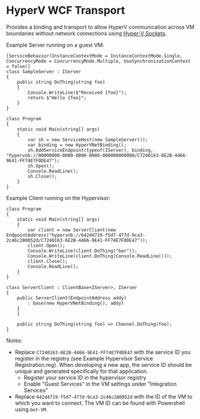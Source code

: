 # HyperV WCF Transport

Provides a binding and transport to allow HyperV communication across VM boundaries without network connections using [Hyper-V Sockets](https://docs.microsoft.com/en-us/virtualization/hyper-v-on-windows/user-guide/make-integration-service#register-a-new-application).

Example Server running on a guest VM:

    [ServiceBehavior(InstanceContextMode = InstanceContextMode.Single, ConcurrencyMode = ConcurrencyMode.Multiple, UseSynchronizationContext = false)]
    class SampleServer : IServer
    {
        public string DoThing(string foo)
        {
            Console.WriteLine($"Received {foo}");
            return $"Hello {foo}";
        }
    }

    class Program
    {
        static void Main(string[] args)
        {
            var sh = new ServiceHost(new SampleServer());
            var binding = new HyperVNetBinding();
            sh.AddServiceEndpoint(typeof(IServer), binding, "hypervnb://00000000-0000-0000-0000-000000000000/C7240163-6E2B-4466-9E41-FF74E7F0DE47");
            sh.Open();
            Console.ReadLine();
            sh.Close();
        }
    }
	
Example Client running on the Hypervisor:

    class Program
    {
        static void Main(string[] args)
        {
            var client = new ServerClient(new EndpointAddress("hypervnb://642d4719-f5d7-477d-9ca3-2c46c280052d/C7240163-6E2B-4466-9E41-FF74E7F0DE47"));
            client.Open();
            Console.WriteLine(client.DoThing("bar"));
            Console.WriteLine(client.DoThing(Console.ReadLine()));
            client.Close();
            Console.ReadLine();
        }
    }

    class ServerClient : ClientBase<IServer>, IServer
    {
        public ServerClient(EndpointAddress addy)
            : base(new HyperVNetBinding(), addy)
        {
        }

        public string DoThing(string foo) => Channel.DoThing(foo);
    }
	
Notes:

 - Replace `C7240163-6E2B-4466-9E41-FF74E7F0DE47` with the service ID you register in the registry (see Example Hypervisor Service Registration.reg).  When developing a new app, the service ID should be unique and generated specifically for that application.
   - Register your service ID in the hypervisor registry
   - Enable "Guest Services" in the VM settings under "Integration Services"
 - Replace `642d4719-f5d7-477d-9ca3-2c46c280052d` with the ID of the VM to which you want to connect.  The VM ID can be found with Powershell using `Get-VM`.